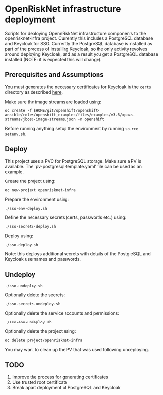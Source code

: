 # OpenRiskNet infrastructure deployment

Scripts for deploying OpennRiskNet infrastructure components to the openrisknet-infra project.
Currently this includes a PostgreSQL database and Keycloak for SSO.
Currently the PostgreSQL database is installed as part of the process of installing Keycloak, so
the only activity revolves around deploying Keycloak, and as a result you get a PostgreSQL database
installed (NOTE: it is expected this will change). 


## Prerequisites and Assumptions

You must generates the necessary certificates for Keycloak in the `certs` directory as described 
[here](../../sso).

Make sure the image streams are loaded using:
```
oc create -f $HOME/git/openshift/openshift-ansible/roles/openshift_examples/files/examples/v3.6/xpaas-streams/jboss-image-streams.json -n openshift
```

Before running anything setup the environment by running `source setenv.sh`.


## Deploy

This project uses a PVC for PostgreSQL storage. Make sure a PV is available. The `pv-postgresql-template.yaml' file
can be used as an example.

Create the project using:
```
oc new-project openrisknet-infra
```

Prepare the environment using:
```
./sso-env-deploy.sh
```

Define the necessary secrets (certs, passwords etc.) using:
```
./sso-secrets-deploy.sh
```

Deploy using:
```
./sso-deploy.sh
```
Note: this deploys additional secrets with details of the PostgreSQL and Keycloak usernames and passwords.

## Undeploy


```
./sso-undeploy.sh
```

Optionally delete the secrets:
```
./sso-secrets-undeploy.sh
```

Optionally delete the service accounts and permissions:
```
./sso-env-undeploy.sh
```

Optionally delete the project using:
```
oc delete project/openrisknet-infra
```

You may want to clean up the PV that was used following undeploying.

## TODO

1. Improve the process for generating certificates
1. Use trusted root certificate
1. Break apart deployment of PostgreSQL and Keycloak

